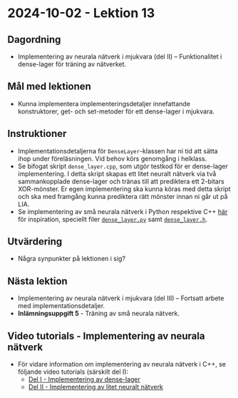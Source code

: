 # 2024-10-02 - Lektion 13

## Dagordning
* Implementering av neurala nätverk i mjukvara (del II) – Funktionalitet i dense-lager för träning av nätverket.

## Mål med lektionen
* Kunna implementera implementeringsdetaljer innefattande konstruktorer, get- och set-metoder för ett dense-lager i mjukvara.

## Instruktioner
* Implementationsdetaljerna för `DenseLayer`-klassen har ni tid att sätta ihop under föreläsningen. Vid behov körs genomgång i helklass.  
* Se bifogat skript `dense_layer.cpp`, som utgör testkod för er dense-lager implementering. I detta skript skapas ett litet neuralt nätverk via två sammankopplade dense-lager och tränas till att prediktera ett 2-bitars XOR-mönster. Er egen implementering ska kunna köras med detta skript och ska med framgång kunna prediktera rätt mönster innan ni går ut på LIA.
* Se implementering av små neurala nätverk i Python respektive C++ [här](../../code/neural_network/) för inspiration, speciellt filer [`dense_layer.py`](../../code/neural_network/python/dense_layer.py) samt [`dense_layer.h`](../../code/neural_network/cpp/inc/dense_layer.h).

## Utvärdering
* Några synpunkter på lektionen i sig?

## Nästa lektion
* Implementering av neurala nätverk i mjukvara (del III) – Fortsatt arbete med implementationsdetaljer.
* **Inlämningsuppgift 5** - Träning av små neurala nätverk.

## Video tutorials - Implementering av neurala nätverk
* För vidare information om implementering av neurala nätverk i C++, se följande video tutorials (särskilt del I):
    * [Del I - Implementering av dense-lager](https://www.youtube.com/watch?v=HmX4KJlK8b8)
    * [Del II - Implementering av litet neuralt nätverk](https://www.youtube.com/watch?v=F424l8VR4ks)